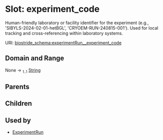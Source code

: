 
# Slot: experiment_code

Human-friendly laboratory or facility identifier for the experiment (e.g., 'SIBYLS-2024-02-01-hetBGL', 'CRYOEM-RUN-240815-001'). Used for local tracking and cross-referencing within laboratory systems.

URI: [biostride_schema:experimentRun__experiment_code](https://w3id.org/biostride/schema/experimentRun__experiment_code)


## Domain and Range

None &#8594;  <sub>1..1</sub> [String](types/String.md)

## Parents


## Children


## Used by

 * [ExperimentRun](ExperimentRun.md)
